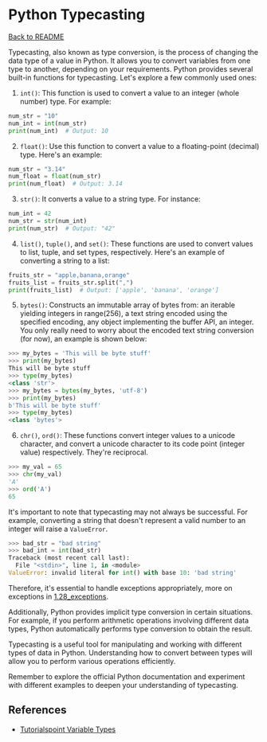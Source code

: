 # Python Typecasting

[Back to README](README.md)

Typecasting, also known as type conversion, is the process of changing the data type of a value in Python. It allows you to convert variables from one type to another, depending on your requirements. Python provides several built-in functions for typecasting. Let's explore a few commonly used ones:

1. `int()`: This function is used to convert a value to an integer (whole number) type. For example:
```python
num_str = "10"
num_int = int(num_str)
print(num_int)  # Output: 10
```

2. `float()`: Use this function to convert a value to a floating-point (decimal) type. Here's an example:
```python
num_str = "3.14"
num_float = float(num_str)
print(num_float)  # Output: 3.14
```

3. `str()`: It converts a value to a string type. For instance:
```python
num_int = 42
num_str = str(num_int)
print(num_str)  # Output: "42"
```

4. `list()`, `tuple()`, and `set()`: These functions are used to convert values to list, tuple, and set types, respectively. Here's an example of converting a string to a list:
```python
fruits_str = "apple,banana,orange"
fruits_list = fruits_str.split(",")
print(fruits_list)  # Output: ['apple', 'banana', 'orange']
```

5. `bytes()`: Constructs an immutable array of bytes from: an iterable yielding integers in range(256), a text string encoded using the specified encoding, any object implementing the buffer API, an integer. You only really need to worry about the encoded text string conversion (for now), an example is shown below:
```python
>>> my_bytes = 'This will be byte stuff'
>>> print(my_bytes)
This will be byte stuff
>>> type(my_bytes)
<class 'str'>
>>> my_bytes = bytes(my_bytes, 'utf-8')
>>> print(my_bytes)
b'This will be byte stuff'
>>> type(my_bytes)
<class 'bytes'>
```

6. `chr()`, `ord()`: These functions convert integer values to a unicode character, and convert a unicode character to its code point (integer value) respectively. They're reciprocal.
```python
>>> my_val = 65
>>> chr(my_val)
'A'
>>> ord('A')
65
```

It's important to note that typecasting may not always be successful. For example, converting a string that doesn't represent a valid number to an integer will raise a `ValueError`.
```python
>>> bad_str = "bad string"
>>> bad_int = int(bad_str)
Traceback (most recent call last):
  File "<stdin>", line 1, in <module>
ValueError: invalid literal for int() with base 10: 'bad string'
```

Therefore, it's essential to handle exceptions appropriately, more on exceptions in [1.28_exceptions](../1.28_exceptions/README.md).

Additionally, Python provides implicit type conversion in certain situations. For example, if you perform arithmetic operations involving different data types, Python automatically performs type conversion to obtain the result.

Typecasting is a useful tool for manipulating and working with different types of data in Python. Understanding how to convert between types will allow you to perform various operations efficiently.

Remember to explore the official Python documentation and experiment with different examples to deepen your understanding of typecasting. 

## References

- [Tutorialspoint Variable Types](https://www.tutorialspoint.com/python3/python_variable_types.htm)